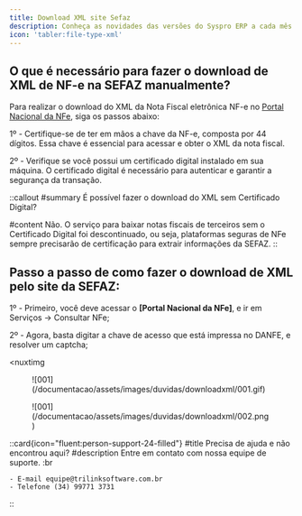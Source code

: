 ```yaml
---
title: Download XML site Sefaz
description: Conheça as novidades das versões do Syspro ERP a cada mês.
icon: 'tabler:file-type-xml'
---
```


## O que é necessário para fazer o download de XML de NF-e na SEFAZ manualmente?

Para realizar o download do XML da Nota Fiscal eletrônica NF-e no [Portal Nacional da NFe](https://www.nfe.fazenda.gov.br/portal/principal.aspx), siga os passos abaixo:

1º - Certifique-se de ter em mãos a chave da NF-e, composta por 44 dígitos. Essa chave é essencial para acessar e obter o XML da nota fiscal.

2º - Verifique se você possui um certificado digital instalado em sua máquina. O certificado digital é necessário para autenticar e garantir a segurança da transação.

::callout
#summary
É possível fazer o download do XML sem Certificado Digital?

#content
Não. O serviço para baixar notas fiscais de terceiros sem o Certificado Digital foi descontinuado, ou seja, plataformas seguras de NFe sempre precisarão de         certificação para extrair informações da SEFAZ.
::

## Passo a passo de como fazer o download de XML pelo site da SEFAZ:

1º - Primeiro, você deve acessar o __[Portal Nacional da NFe]__, e ir em Serviços → Consultar NFe;

2º - Agora, basta digitar a chave de acesso que está impressa no DANFE, e resolver um captcha;


<nuxtimg
<figure markdown>
  ![001](/documentacao/assets/images/duvidas/downloadxml/001.gif)
</figure>


<figure markdown>
  ![001](/documentacao/assets/images/duvidas/downloadxml/002.png)
</figure>

 ::card{icon="fluent:person-support-24-filled"}
 #title
 Precisa de ajuda e não encontrou aqui?
 #description
 Entre em contato com nossa equipe de suporte. :br

    - E-mail equipe@trilinksoftware.com.br 
    - Telefone (34) 99771 3731
 ::